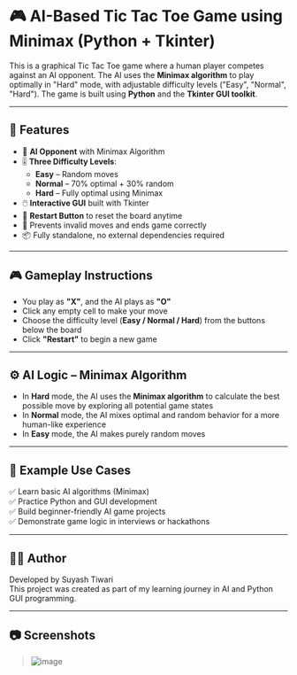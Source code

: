 # 🎮 AI-Based Tic Tac Toe Game using Minimax (Python + Tkinter)

This is a graphical Tic Tac Toe game where a human player competes against an AI opponent. The AI uses the **Minimax algorithm** to play optimally in "Hard" mode, with adjustable difficulty levels ("Easy", "Normal", "Hard"). The game is built using **Python** and the **Tkinter GUI toolkit**.

---

## 🧠 Features

- 🤖 **AI Opponent** with Minimax Algorithm
- 🎚️ **Three Difficulty Levels**:
  - **Easy** – Random moves
  - **Normal** – 70% optimal + 30% random
  - **Hard** – Fully optimal using Minimax
- 🖱️ **Interactive GUI** built with Tkinter
- 🔁 **Restart Button** to reset the board anytime
- 🚫 Prevents invalid moves and ends game correctly
- 📦 Fully standalone, no external dependencies required

---

## 🎮 Gameplay Instructions

- You play as **"X"**, and the AI plays as **"O"**
- Click any empty cell to make your move
- Choose the difficulty level (**Easy / Normal / Hard**) from the buttons below the board
- Click **"Restart"** to begin a new game

---

## ⚙️ AI Logic – Minimax Algorithm

- In **Hard** mode, the AI uses the **Minimax algorithm** to calculate the best possible move by exploring all potential game states
- In **Normal** mode, the AI mixes optimal and random behavior for a more human-like experience
- In **Easy** mode, the AI makes purely random moves

---

## 🧪 Example Use Cases

✅ Learn basic AI algorithms (Minimax)  
✅ Practice Python and GUI development  
✅ Build beginner-friendly AI game projects  
✅ Demonstrate game logic in interviews or hackathons

---

## 🧑‍💻 Author

Developed by Suyash Tiwari  
This project was created as part of my learning journey in AI and Python GUI programming.

---

## 📷 Screenshots

> ![image](https://github.com/user-attachments/assets/cd1e1f73-cd55-43ad-9aee-de394c37755e)



